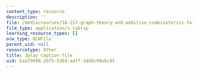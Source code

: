 ```yaml
---
content_type: resource
description: ''
file: /media/courses/18-217-graph-theory-and-additive-combinatorics-fall-2019/baa7999826f5536daaff34b9c99ebc05_MlYhHsq_tOU.vtt
file_type: application/x-subrip
learning_resource_types: []
ocw_type: OCWFile
parent_uid: null
resourcetype: Other
title: 3play caption file
uid: baa79998-26f5-536d-aaff-34b9c99ebc05
---
```

